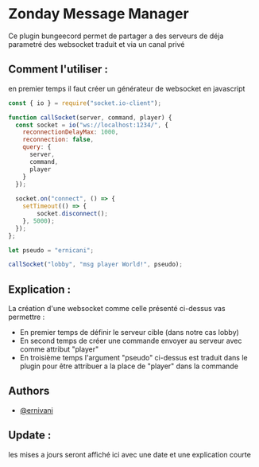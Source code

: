 
# Zonday Message Manager

Ce plugin bungeecord permet de partager a des serveurs de déja parametré des websocket traduit et via un canal privé
## Comment l'utiliser :
en premier temps il faut créer un générateur de websocket en javascript
```javascript
const { io } = require("socket.io-client");

function callSocket(server, command, player) {
  const socket = io("ws://localhost:1234/", {
    reconnectionDelayMax: 1000,
    reconnection: false,
    query: {
      server,
      command,
      player
    }
  });
  
  socket.on("connect", () => {
    setTimeout(() => {
        socket.disconnect();
    }, 5000);
  });
};

let pseudo = "ernicani";

callSocket("lobby", "msg player World!", pseudo);
```
## Explication :
La création d'une websocket comme celle présenté ci-dessus vas permettre :
- En premier temps de définir le serveur cible (dans notre cas lobby) 
- En second temps de créer une commande envoyer au serveur avec comme attribut "player" 
- En troisième temps l'argument "pseudo" ci-dessus est traduit dans le plugin pour être attribuer a la place de "player" dans la commande
## Authors

- [@ernivani](https://www.github.com/ernivani)

## Update :

les mises a jours seront affiché ici avec une date et une explication courte 
